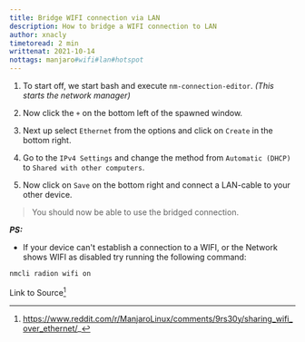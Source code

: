 ```yaml
---
title: Bridge WIFI connection via LAN
description: How to bridge a WIFI connection to LAN
author: xnacly
timetoread: 2 min
writtenat: 2021-10-14
nottags: manjaro#wifi#lan#hotspot
---
```


1. To start off, we start bash and execute `nm-connection-editor`. _(This starts the network manager)_

2. Now click the `+` on the bottom left of the spawned window.

3. Next up select `Ethernet` from the options and click on `Create` in the bottom right.

4. Go to the `IPv4 Settings` and change the method from `Automatic (DHCP)` to `Shared with other computers`.

5. Now click on `Save` on the bottom right and connect a LAN-cable to your other device.

> You should now be able to use the bridged connection.

**_PS:_**

-   If your device can't establish a connection to a WIFI, or the Network shows WIFI as disabled try running the
    following command:

```bash
nmcli radion wifi on
```

Link to Source[^1]

[^1]: https://www.reddit.com/r/ManjaroLinux/comments/9rs30y/sharing_wifi_over_ethernet/_
